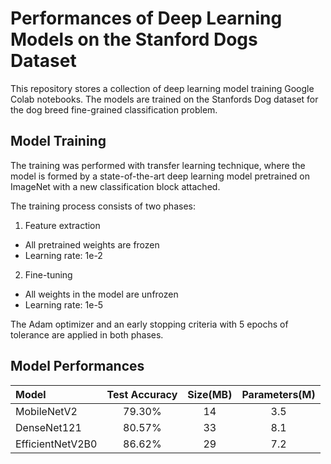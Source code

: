 # Performances of Deep Learning Models on the Stanford Dogs Dataset

This repository stores a collection of deep learning model training Google Colab notebooks. The models are trained on the Stanfords Dog dataset for the dog breed fine-grained classification problem.

## Model Training
The training was performed with transfer learning technique, where the model is formed by a state-of-the-art deep learning model pretrained on ImageNet with a new classification block attached. 

The training process consists of two phases: 
1. Feature extraction
* All pretrained weights are frozen
* Learning rate: 1e-2

2. Fine-tuning
* All weights in the model are unfrozen
* Learning rate: 1e-5

The Adam optimizer and an early stopping criteria with 5 epochs of tolerance are applied in both phases.

## Model Performances
|Model|Test Accuracy|Size(MB)|Parameters(M)|
|:---   | :---: |:---: |:---: |
|MobileNetV2|79.30%|14|3.5|
|DenseNet121|80.57%|33|8.1|
|EfficientNetV2B0|86.62%|29|7.2|
